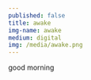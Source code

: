 ```yaml
---
published: false
title: awake
img-name: awake
medium: digital
img: /media/awake.png
---
```

good morning
